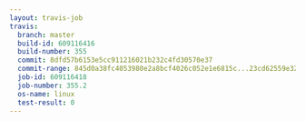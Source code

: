 ```yaml
---
layout: travis-job
travis:
  branch: master
  build-id: 609116416
  build-number: 355
  commit: 8dfd57b6153e5cc911216021b232c4fd30570e37
  commit-range: 845d0a38fc4053980e2a8bcf4026c052e1e6815c...23cd62559e32d3a830a1d9122222ee40c819d7db
  job-id: 609116418
  job-number: 355.2
  os-name: linux
  test-result: 0
---
```

